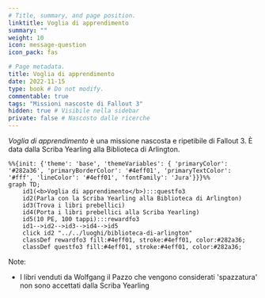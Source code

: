 ```yaml
---
# Title, summary, and page position.
linktitle: Voglia di apprendimento
summary: ""
weight: 10
icon: message-question
icon_pack: fas

# Page metadata.
title: Voglia di apprendimento
date: 2022-11-15
type: book # Do not modify.
commentable: true
tags: "Missioni nascoste di Fallout 3"
hidden: true # Visibile nella sidebar
private: false # Nascosto dalle ricerche
---
```


*Voglia di apprendimento* è una missione nascosta e ripetibile di Fallout 3. È data dalla Scriba Yearling alla Biblioteca di Arlington.



```mermaid
%%{init: {'theme': 'base', 'themeVariables': { 'primaryColor': '#282a36', 'primaryBorderColor': '#4eff01', 'primaryTextColor': '#fff', 'lineColor': '#4eff01', 'fontFamily': 'Jura'}}}%%
graph TD;
    id1(<b>Voglia di apprendimento</b>):::questfo3
    id2(Parla con la Scriba Yearling alla Biblioteca di Arlington)
    id3(Trova i libri prebellici)
    id4(Porta i libri prebellici alla Scriba Yearling)
    id5(10 PE, 100 tappi):::rewardfo3
    id1-->id2-->id3-->id4-->id5
    click id2 "../../luoghi/biblioteca-di-arlington"
    classDef rewardfo3 fill:#4eff01, stroke:#4eff01, color:#282a36;
    classDef questfo3 fill:#4eff01, stroke:#4eff01, color:#282a36;
```

Note:
- I libri venduti da Wolfgang il Pazzo che vengono considerati 'spazzatura' non sono accettati dalla Scriba Yearling